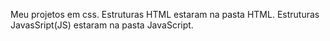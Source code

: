 Meu projetos em css.
Estruturas HTML estaram na pasta HTML.
Estruturas JavasSript(JS) estaram na pasta JavaScript.
